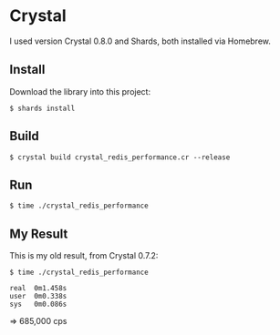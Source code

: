 # Crystal

I used version Crystal 0.8.0 and Shards, both installed via Homebrew.


## Install

Download the library into this project:

```
$ shards install
```

## Build

```
$ crystal build crystal_redis_performance.cr --release
```

## Run

```
$ time ./crystal_redis_performance
```

## My Result

This is my old result, from Crystal 0.7.2:

```
$ time ./crystal_redis_performance

real  0m1.458s
user  0m0.338s
sys   0m0.086s
```

=> 685,000 cps
